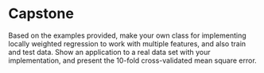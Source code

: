 # Capstone
Based on the examples provided, make your own class for implementing locally weighted regression to work with multiple features, and also train and test data. Show an application to a real data set with your implementation, and present the 10-fold cross-validated mean square error.
